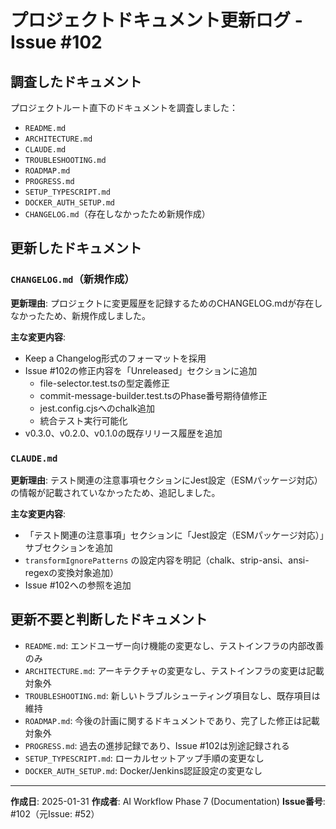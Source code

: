 # プロジェクトドキュメント更新ログ - Issue #102

## 調査したドキュメント

プロジェクトルート直下のドキュメントを調査しました：

- `README.md`
- `ARCHITECTURE.md`
- `CLAUDE.md`
- `TROUBLESHOOTING.md`
- `ROADMAP.md`
- `PROGRESS.md`
- `SETUP_TYPESCRIPT.md`
- `DOCKER_AUTH_SETUP.md`
- `CHANGELOG.md`（存在しなかったため新規作成）

## 更新したドキュメント

### `CHANGELOG.md`（新規作成）
**更新理由**: プロジェクトに変更履歴を記録するためのCHANGELOG.mdが存在しなかったため、新規作成しました。

**主な変更内容**:
- Keep a Changelog形式のフォーマットを採用
- Issue #102の修正内容を「Unreleased」セクションに追加
  - file-selector.test.tsの型定義修正
  - commit-message-builder.test.tsのPhase番号期待値修正
  - jest.config.cjsへのchalk追加
  - 統合テスト実行可能化
- v0.3.0、v0.2.0、v0.1.0の既存リリース履歴を追加

### `CLAUDE.md`
**更新理由**: テスト関連の注意事項セクションにJest設定（ESMパッケージ対応）の情報が記載されていなかったため、追記しました。

**主な変更内容**:
- 「テスト関連の注意事項」セクションに「Jest設定（ESMパッケージ対応）」サブセクションを追加
- `transformIgnorePatterns` の設定内容を明記（chalk、strip-ansi、ansi-regexの変換対象追加）
- Issue #102への参照を追加

## 更新不要と判断したドキュメント

- `README.md`: エンドユーザー向け機能の変更なし、テストインフラの内部改善のみ
- `ARCHITECTURE.md`: アーキテクチャの変更なし、テストインフラの変更は記載対象外
- `TROUBLESHOOTING.md`: 新しいトラブルシューティング項目なし、既存項目は維持
- `ROADMAP.md`: 今後の計画に関するドキュメントであり、完了した修正は記載対象外
- `PROGRESS.md`: 過去の進捗記録であり、Issue #102は別途記録される
- `SETUP_TYPESCRIPT.md`: ローカルセットアップ手順の変更なし
- `DOCKER_AUTH_SETUP.md`: Docker/Jenkins認証設定の変更なし

---

**作成日**: 2025-01-31
**作成者**: AI Workflow Phase 7 (Documentation)
**Issue番号**: #102（元Issue: #52）
